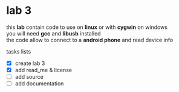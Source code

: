 # lab 3  
this **lab** contain code to use on **linux** or with **cygwin** on windows  
you will need **gcc**  and **libusb** installed  
the code allow to connect to a **android phone** and read device info  


tasks lists  
- [X] create lab 3  
- [X] add read_me & license  
- [ ] add source  
- [ ] add documentation  
